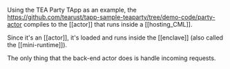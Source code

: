 Using the TEA Party TApp as an example, the https://github.com/tearust/tapp-sample-teaparty/tree/demo-code/party-actor compiles to the [[actor]] that runs inside a [[hosting_CML]]. 

Since it's an [[actor]], it's loaded and runs inside the [[enclave]] (also called the [[mini-runtime]]).

The only thing that the back-end actor does is handle incoming requests.

